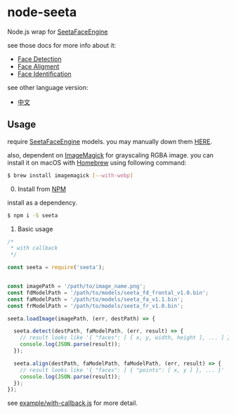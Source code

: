 # node-seeta
Node.js wrap for [SeetaFaceEngine](seetaface/SeetaFaceEngine)

see those docs for more info about it:

- [Face Detection](docs/facedect.md)
- [Face Aligment](docs/facealign.md)
- [Face Identification](docs/viplnet.md)

see other language version:

- [中文](README_zh-CN.md)

## Usage

require [SeetaFaceEngine](seetaface/SeetaFaceEngine) models. you may manually down them [HERE](https://drive.google.com/drive/folders/1JpPsdfMO3yqyX0Cj9eNO1wgXgFNuZOk6?usp=sharing).

also, dependent on [ImageMagick](https://github.com/ImageMagick/ImageMagick) for grayscaling RGBA image.
you can install it on macOS with [Homebrew](https://brew.sh/) using following command:

```bash
$ brew install imagemagick [--with-webp]
```

0. Install from [NPM](https://www.npmjs.com/package/seeta)

install as a dependency.

```bash
$ npm i -S seeta
```

1. Basic usage

```js
/*
 * with callback
 */

const seeta = require('seeta');


const imagePath = '/path/to/image_name.png';
const fdModelPath = '/path/to/models/seeta_fd_frontal_v1.0.bin';
const faModelPath = '/path/to/models/seeta_fa_v1.1.bin';
const frModelPath = '/path/to/models/seeta_fr_v1.0.bin';

seeta.loadImage(imagePath, (err, destPath) => {

  seeta.detect(destPath, faModelPath, (err, result) => {
    // result looks like '{ "faces": [ [ x, y, width, height ], ... ] }'
    console.log(JSON.parse(result));
  });

  seeta.align(destPath, faModelPath, faModelPath, (err, result) => {
    // result looks like '{ "faces": [ { "points": [ x, y ] }, ... }'
    console.log(JSON.parse(result));
  });
});


```

see [example/with-callback.js](example/with-callback.js) for more detail.
